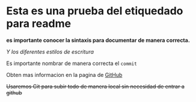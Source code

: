 # Esta es una prueba del etiquedado para readme
**es importante conocer la sintaxis para documentar de manera correcta.**

*Y los diferentes estilos de escritura*

Es importante nombrar de manera correcta el `commit`

Obten mas informacion en la pagina de [GitHub](https://docs.github.com/es/get-started/writing-on-github/getting-started-with-writing-and-formatting-on-github/basic-writing-and-formatting-syntax)

~~Usaremos Git para subir todo de manera local sin necesidad de entrar a github~~
